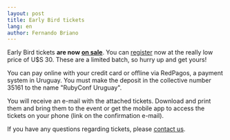 ```yaml
---
layout: post
title: Early Bird tickets
lang: en
author: Fernando Briano
---
```

Early Bird tickets **are now [on sale](http://rubyconfuy2013.eventbrite.com/)**. You can [register](http://rubyconfuy2013.eventbrite.com/) now at the really low price of U$S 30. These are a limited batch, so hurry up and get yours!

You can pay online with your credit card or offline via RedPagos, a payment system in Uruguay. You must make the deposit in the collective number 35161 to the name "RubyConf Uruguay".

You will receive an e-mail with the attached tickets. Download and print them and bring them to the event or get the mobile app to access the tickets on your phone (link on the confirmation e-mail).

If you have any questions regarding tickets, please [contact us](mailto:info@rubyconfuruguay.org).
